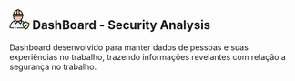 

## <img src="image/title.png" width="35px;" alt=""/> DashBoard - Security Analysis 
Dashboard desenvolvido para manter dados de pessoas e suas experiências no trabalho, trazendo informações revelantes com relação a segurança no trabalho.
